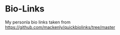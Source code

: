 # Bio-Links
My personla bio links taken from https://github.com/mackenly/quickbiolinks/tree/master 
